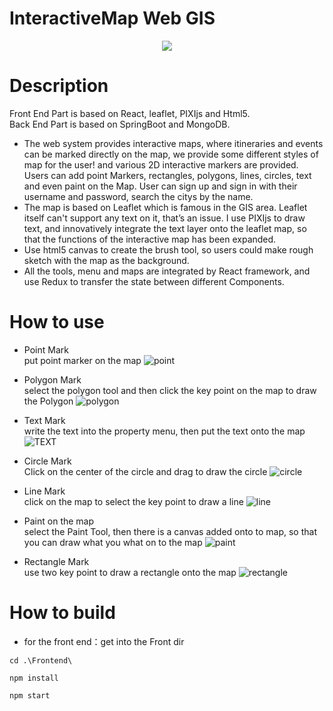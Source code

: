 # InteractiveMap Web GIS
<div align=center>
<img src="https://user-images.githubusercontent.com/53630148/189499108-04dbf28c-a176-4906-8605-69fe455a1868.png">
</div>

# Description
Front End Part is based on React, leaflet, PIXIjs and Html5.  
Back End Part is based on SpringBoot and MongoDB.  
- The web system provides interactive maps, where itineraries and events can be marked directly on the map, we provide some different styles of map for the user! and various 2D interactive markers are provided. 
Users can add point Markers, rectangles, polygons, lines, circles, text and even paint on the Map. User can sign up and sign in with their username and password, 
search the citys by the name.  
- The map is based on Leaflet which is famous in the GIS area. Leaflet itself can't support any text on it, that’s an issue. I use PIXIjs to draw text, and innovatively integrate the text layer onto the leaflet map, so that the functions of the interactive map has been expanded.  
- Use html5 canvas to create the brush tool, so users could make rough sketch with the map as the background.  
- All the tools, menu and maps are integrated by React framework, and use Redux to transfer the state between different Components.  

# How to use
- Point Mark  
put point marker on the map
![point](https://user-images.githubusercontent.com/53630148/189499258-bc1cd8ba-1140-4582-89ad-6d7698b6ee3b.gif)

- Polygon Mark  
select the polygon tool and then click the key point on the map to draw the Polygon
![polygon](https://user-images.githubusercontent.com/53630148/189499382-67fff2e5-2f1b-4602-8145-70485cb19472.gif)

- Text Mark  
write the text into the property menu, then put the text onto the map
![TEXT](https://user-images.githubusercontent.com/53630148/189499318-b9cf288c-aee0-4e43-844a-bf5f154d081e.gif)

- Circle Mark  
Click on the center of the circle and drag to draw the circle
![circle](https://user-images.githubusercontent.com/53630148/189499442-55386d20-ffb6-461e-bd14-17e5cf56233a.gif)

- Line Mark    
click on the map to select the key point to draw a line
![line](https://user-images.githubusercontent.com/53630148/189499482-bc079706-3df4-425b-ad49-ead41cf09c5c.gif)

- Paint on the map  
select the Paint Tool, then there is a canvas added onto to map, so that you can draw what you what on to the map
![paint](https://user-images.githubusercontent.com/53630148/189499526-2330ae2a-7211-4e5a-bd32-6e02881c57b1.gif)

- Rectangle Mark  
use two key point to draw a rectangle onto the map
![rectangle](https://user-images.githubusercontent.com/53630148/189499592-7ae7bd2d-a91b-4f42-a6e7-a884cce8d20c.gif)

# How to build
- for the front end：get into the Front dir
```
cd .\Frontend\
```
```
npm install
```
```
npm start
```

